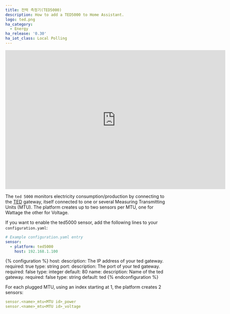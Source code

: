 ```yaml
---
title: 전력 측정기(TED5000)
description: How to add a TED5000 to Home Assistant.
logo: ted.png
ha_category:
  - Energy
ha_release: '0.30'
ha_iot_class: Local Polling
---
```


<div class='videoWrapper'>
<iframe width="690" height="437" src="https://www.youtube.com/embed/qxUA7RH2Wq0" frameborder="0" allow="accelerometer; autoplay; encrypted-media; gyroscope; picture-in-picture" allowfullscreen></iframe>
</div>

The `ted 5000` monitors electricity consumption/production by connecting to the [TED](https://www.theenergydetective.com/home) gateway, itself connected to one or several Measuring Transmitting Units (MTU). The platform creates up to two sensors per MTU, one for Wattage the other for Voltage.

If you want to enable the ted5000 sensor, add the following lines to your `configuration.yaml`:

```yaml
# Example configuration.yaml entry
sensor:
  - platform: ted5000
    host: 192.168.1.100
```

{% configuration %}
host:
  description: The IP address of your ted gateway.
  required: true
  type: string
port:
  description: The port of your ted gateway.
  required: false
  type: integer
  default: 80
name:
  description: Name of the ted gateway.
  required: false
  type: string
  default: ted
{% endconfiguration %}

For each plugged MTU, using an index starting at 1, the platform creates 2 sensors:

```yaml
sensor.<name>_mtu<MTU id>_power
sensor.<name>_mtu<MTU id>_voltage
```
